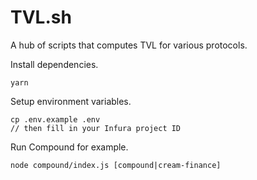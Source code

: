 # TVL.sh

A hub of scripts that computes TVL for various protocols.

Install dependencies.

```
yarn
```

Setup environment variables.

```
cp .env.example .env
// then fill in your Infura project ID
```

Run Compound for example.

```
node compound/index.js [compound|cream-finance]
```
